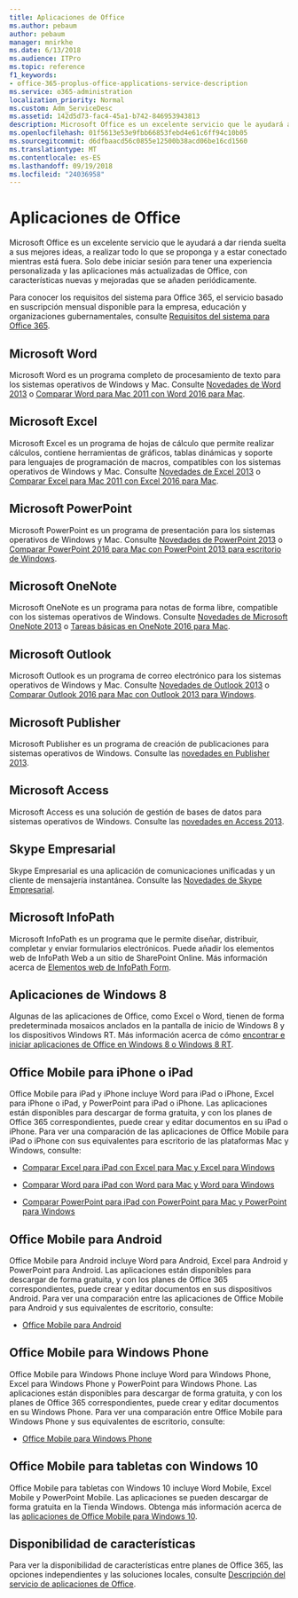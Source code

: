 ```yaml
---
title: Aplicaciones de Office
ms.author: pebaum
author: pebaum
manager: mnirkhe
ms.date: 6/13/2018
ms.audience: ITPro
ms.topic: reference
f1_keywords:
- office-365-proplus-office-applications-service-description
ms.service: o365-administration
localization_priority: Normal
ms.custom: Adm_ServiceDesc
ms.assetid: 142d5d73-fac4-45a1-b742-846953943813
description: Microsoft Office es un excelente servicio que le ayudará a dar rienda suelta a sus mejores ideas, a realizar todo lo que se proponga y a estar conectado mientras está fuera. Solo debe iniciar sesión para tener una experiencia personalizada y las aplicaciones más actualizadas de Office, con características nuevas y mejoradas que se añaden periódicamente.
ms.openlocfilehash: 01f5613e53e9fbb66853febd4e61c6ff94c10b05
ms.sourcegitcommit: d6dfbaacd56c0855e12500b38acd06be16cd1560
ms.translationtype: MT
ms.contentlocale: es-ES
ms.lasthandoff: 09/19/2018
ms.locfileid: "24036958"
---
```

# <a name="office-applications"></a>Aplicaciones de Office

Microsoft Office es un excelente servicio que le ayudará a dar rienda suelta a sus mejores ideas, a realizar todo lo que se proponga y a estar conectado mientras está fuera. Solo debe iniciar sesión para tener una experiencia personalizada y las aplicaciones más actualizadas de Office, con características nuevas y mejoradas que se añaden periódicamente. 
  
Para conocer los requisitos del sistema para Office 365, el servicio basado en suscripción mensual disponible para la empresa, educación y organizaciones gubernamentales, consulte [Requisitos del sistema para Office 365](https://products.office.com/office-system-requirements/#Office365forBEG).
  
## <a name="microsoft-word"></a>Microsoft Word
<a name="bkmk_Word"> </a>

Microsoft Word es un programa completo de procesamiento de texto para los sistemas operativos de Windows y Mac. Consulte [Novedades de Word 2013](http://go.microsoft.com/fwlink/p/?LinkId=271679) o [Comparar Word para Mac 2011 con Word 2016 para Mac](https://support.office.com/en-us/article/Compare-Word-for-Mac-2011-with-Word-2016-for-Mac-ac41aed9-3d23-48de-8474-31515e29c48c).
  
## <a name="microsoft-excel"></a>Microsoft Excel
<a name="bkmk_Excel"> </a>

Microsoft Excel es un programa de hojas de cálculo que permite realizar cálculos, contiene herramientas de gráficos, tablas dinámicas y soporte para lenguajes de programación de macros, compatibles con los sistemas operativos de Windows y Mac. Consulte [Novedades de Excel 2013](http://go.microsoft.com/fwlink/p/?LinkId=271680) o [Comparar Excel para Mac 2011 con Excel 2016 para Mac](https://support.office.com/en-us/article/Compare-Excel-for-Mac-2011-with-Excel-2016-for-Mac-602a6c30-e6a6-47c5-9e0d-b16af397427a).
  
## <a name="microsoft-powerpoint"></a>Microsoft PowerPoint
<a name="bkmk_PowerPoint"> </a>

Microsoft PowerPoint es un programa de presentación para los sistemas operativos de Windows y Mac. Consulte [Novedades de PowerPoint 2013](http://go.microsoft.com/fwlink/p/?LinkId=271681) o [Comparar PowerPoint 2016 para Mac con PowerPoint 2013 para escritorio de Windows](https://support.office.com/en-us/article/Compare-PowerPoint-2016-for-Mac-with-PowerPoint-2013-for-Windows-desktop-902a52c1-553b-422f-a317-6bd75529659c?ui=en-US&amp;rs=en-US&amp;ad=US).
  
## <a name="microsoft-onenote"></a>Microsoft OneNote
<a name="bkmk_OneNote"> </a>

Microsoft OneNote es un programa para notas de forma libre, compatible con los sistemas operativos de Windows. Consulte [Novedades de Microsoft OneNote 2013](http://go.microsoft.com/fwlink/p/?LinkId=271682) o [Tareas básicas en OneNote 2016 para Mac](https://support.office.com/en-US/article/Basic-tasks-in-OneNote-2016-for-Mac-0206acf2-77da-42ab-a2e8-b69ae450f6a0).
  
## <a name="microsoft-outlook"></a>Microsoft Outlook
<a name="bkmk_Outlook"> </a>

Microsoft Outlook es un programa de correo electrónico para los sistemas operativos de Windows y Mac. Consulte [Novedades de Outlook 2013](http://go.microsoft.com/fwlink/p/?LinkId=271683) o [Comparar Outlook 2016 para Mac con Outlook 2013 para Windows](https://support.office.com/en-us/article/Compare-Outlook-2016-for-Mac-with-Outlook-2013-for-Windows-bd54cb79-d367-4c2f-89c7-3e5d16618f87).
  
## <a name="microsoft-publisher"></a>Microsoft Publisher
<a name="bkmk_Publisher"> </a>

Microsoft Publisher es un programa de creación de publicaciones para sistemas operativos de Windows. Consulte las [novedades en Publisher 2013](http://go.microsoft.com/fwlink/p/?LinkId=271684).
  
## <a name="microsoft-access"></a>Microsoft Access
<a name="bkmk_Access"> </a>

Microsoft Access es una solución de gestión de bases de datos para sistemas operativos de Windows. Consulte las [novedades en Access 2013](http://go.microsoft.com/fwlink/p/?LinkId=271685).
  
## <a name="skype-for-business"></a>Skype Empresarial
<a name="bkmk_Lync"> </a>

Skype Empresarial es una aplicación de comunicaciones unificadas y un cliente de mensajería instantánea. Consulte las [Novedades de Skype Empresarial](http://go.microsoft.com/fwlink/p/?LinkId=271686).
  
## <a name="microsoft-infopath"></a>Microsoft InfoPath
<a name="bkmk_InfoPath"> </a>

Microsoft InfoPath es un programa que le permite diseñar, distribuir, completar y enviar formularios electrónicos. Puede añadir los elementos web de InfoPath Web a un sitio de SharePoint Online. Más información acerca de [Elementos web de InfoPath Form](http://go.microsoft.com/fwlink/p/?LinkId=271687).
  
## <a name="windows-8-apps"></a>Aplicaciones de Windows 8
<a name="bkmkWin8Apps"> </a>

Algunas de las aplicaciones de Office, como Excel o Word, tienen de forma predeterminada mosaicos anclados en la pantalla de inicio de Windows 8 y los dispositivos Windows RT. Más información acerca de cómo [encontrar e iniciar aplicaciones de Office en Windows 8 o Windows 8 RT](http://go.microsoft.com/fwlink/p/?LinkId=271688).
  
## <a name="office-mobile-for-ipadiphone"></a>Office Mobile para iPhone o iPad
<a name="BKMK_Office_for_iPad"> </a>

Office Mobile para iPad y iPhone incluye Word para iPad o iPhone, Excel para iPhone o iPad, y PowerPoint para iPad o iPhone. Las aplicaciones están disponibles para descargar de forma gratuita, y con los planes de Office 365 correspondientes, puede crear y editar documentos en su iPad o iPhone. Para ver una comparación de las aplicaciones de Office Mobile para iPad o iPhone con sus equivalentes para escritorio de las plataformas Mac y Windows, consulte:
  
- [Comparar Excel para iPad con Excel para Mac y Excel para Windows](http://go.microsoft.com/fwlink/p/?LinkId=507543)
    
- [Comparar Word para iPad con Word para Mac y Word para Windows](http://go.microsoft.com/fwlink/p/?LinkId=507544)
    
- [Comparar PowerPoint para iPad con PowerPoint para Mac y PowerPoint para Windows](http://go.microsoft.com/fwlink/p/?LinkId=507545)
    
## <a name="office-mobile-for-android"></a>Office Mobile para Android
<a name="BKMK_Office_for_Android"> </a>

Office Mobile para Android incluye Word para Android, Excel para Android y PowerPoint para Android. Las aplicaciones están disponibles para descargar de forma gratuita, y con los planes de Office 365 correspondientes, puede crear y editar documentos en sus dispositivos Android. Para ver una comparación entre las aplicaciones de Office Mobile para Android y sus equivalentes de escritorio, consulte:
  
- [Office Mobile para Android](https://support.office.com/en-us/article/Office-Mobile-for-Android-phones-ee598133-59d1-43c3-b47c-aac3f2d9a605?ui=en-US&amp;rs=en-US&amp;ad=US)
    
## <a name="office-mobile-for-windows-phone"></a>Office Mobile para Windows Phone
<a name="BKMK_Office_for_WindowsPhone"> </a>

Office Mobile para Windows Phone incluye Word para Windows Phone, Excel para Windows Phone y PowerPoint para Windows Phone. Las aplicaciones están disponibles para descargar de forma gratuita, y con los planes de Office 365 correspondientes, puede crear y editar documentos en su Windows Phone. Para ver una comparación entre Office Mobile para Windows Phone y sus equivalentes de escritorio, consulte:
  
- [Office Mobile para Windows Phone](https://support.office.com/en-us/article/Office-Mobile-for-Windows-Phone-011b83c4-0d5f-4ea8-bbbe-2ed0d76dc69c?ui=en-US&amp;rs=en-US&amp;ad=US)
    
## <a name="office-mobile-for-windows-10-tablets"></a>Office Mobile para tabletas con Windows 10
<a name="BKMK_Office_for_WindowsPhone"> </a>

Office Mobile para tabletas con Windows 10 incluye Word Mobile, Excel Mobile y PowerPoint Mobile. Las aplicaciones se pueden descargar de forma gratuita en la Tienda Windows. Obtenga más información acerca de las [aplicaciones de Office Mobile para Windows 10](https://blogs.office.com/2015/07/29/office-mobile-apps-for-windows-10-are-here/).
  
## <a name="feature-availability"></a>Disponibilidad de características
<a name="BKMK_Office_for_WindowsPhone"> </a>

Para ver la disponibilidad de características entre planes de Office 365, las opciones independientes y las soluciones locales, consulte [Descripción del servicio de aplicaciones de Office](office-applications-service-description.md).
  

